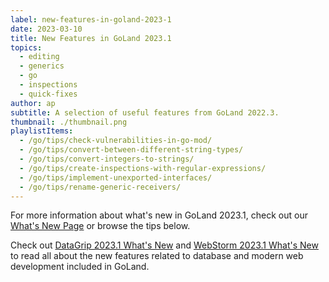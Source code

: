 ```yaml
---
label: new-features-in-goland-2023-1
date: 2023-03-10
title: New Features in GoLand 2023.1
topics:
  - editing
  - generics
  - go
  - inspections
  - quick-fixes
author: ap
subtitle: A selection of useful features from GoLand 2022.3.
thumbnail: ./thumbnail.png
playlistItems:
  - /go/tips/check-vulnerabilities-in-go-mod/
  - /go/tips/convert-between-different-string-types/
  - /go/tips/convert-integers-to-strings/
  - /go/tips/create-inspections-with-regular-expressions/
  - /go/tips/implement-unexported-interfaces/
  - /go/tips/rename-generic-receivers/
---
```


For more information about what's new in GoLand 2023.1, check out our [What's New Page](https://jetbrains.com/go/whatsnew) or browse the tips below.

Check out <a href="https://www.jetbrains.com/datagrip/whatsnew/">
DataGrip 2023.1 What's New</a>
and <a href="https://www.jetbrains.com/webstorm/whatsnew/">
WebStorm 2023.1 What's New</a> to read all about the new features
related to database and modern web development included in GoLand.
